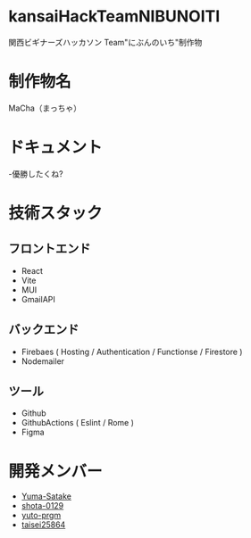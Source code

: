 # kansaiHackTeamNIBUNOITI

関西ビギナーズハッカソン Team"にぶんのいち"制作物

# 制作物名

MaCha（まっちゃ）

# ドキュメント

-優勝したくね?

# 技術スタック

## フロントエンド

- React
- Vite
- MUI
- GmailAPI

## バックエンド

- Firebaes ( Hosting / Authentication / Functionse / Firestore )
- Nodemailer

## ツール

- Github
- GithubActions ( Eslint / Rome )
- Figma

# 開発メンバー

- [Yuma-Satake](https://github.com/Yuma-Satake)
- [shota-0129](https://github.com/shota-0129)
- [yuto-prgm](https://github.com/yuto-prgm)
- [taisei25864](https://github.com/taisei25864)
